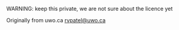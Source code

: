 
WARNING: keep this private, we are not sure about the licence yet 

Originally from uwo.ca
rvpatel@uwo.ca

